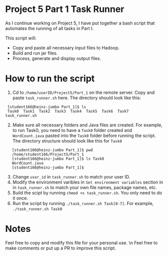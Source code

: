 
# Project 5 Part 1 Task Runner 

As I continue working on Project 5, I have put together a bash script that automates the running of all tasks in Part I.

This script will:
- Copy and paste all necessary input files to Hadoop.
- Build and run jar files.
- Process, generate and display output files.

 # How to run the script
 1. Cd to `/home/userID/Project5/Part_1` on the remote server. Copy and paste `task_runner.sh` here. The directory should look like this:
 ```
  [student166@heinz-jumbo Part_1]$ ls
  Task0  Task1  Task2  Task3  Task4  Task5  Task6  Task7  task_runner.sh
 ```
 2. Make sure all necessary folders and Java files are created. For example, to run Task0, you need to have a `Task0` folder created and `WordCount.java` pasted into the `Task0` folder before running the script. The directory structure should look like this for `Task0` 
 ```
    [student166@heinz-jumbo Part_1]$ pwd
    /home/student166/Project5/Part_1
    [student166@heinz-jumbo Part_1]$ ls Task0
    WordCount.java
    [student166@heinz-jumbo Part_1]$
 ```
 3. Change `user_id` in `task_runner.sh` to match your user ID.
 4. Modify the environment varibles in `Set environment variables` section in in `task_runner.sh` to match your own file names, package names, etc.
 5. Build the scipt by running `chmod +x task_runner.sh`. You only need to do it once.
 6. Run the script by running `./task_runner.sh Task[0-7]`. For example, `./task_runner.sh Task0`

 # Notes
 Feel free to copy and modify this file for your personal use. \n
 Feel free to make comments or put up a PR to improve this script.
 
